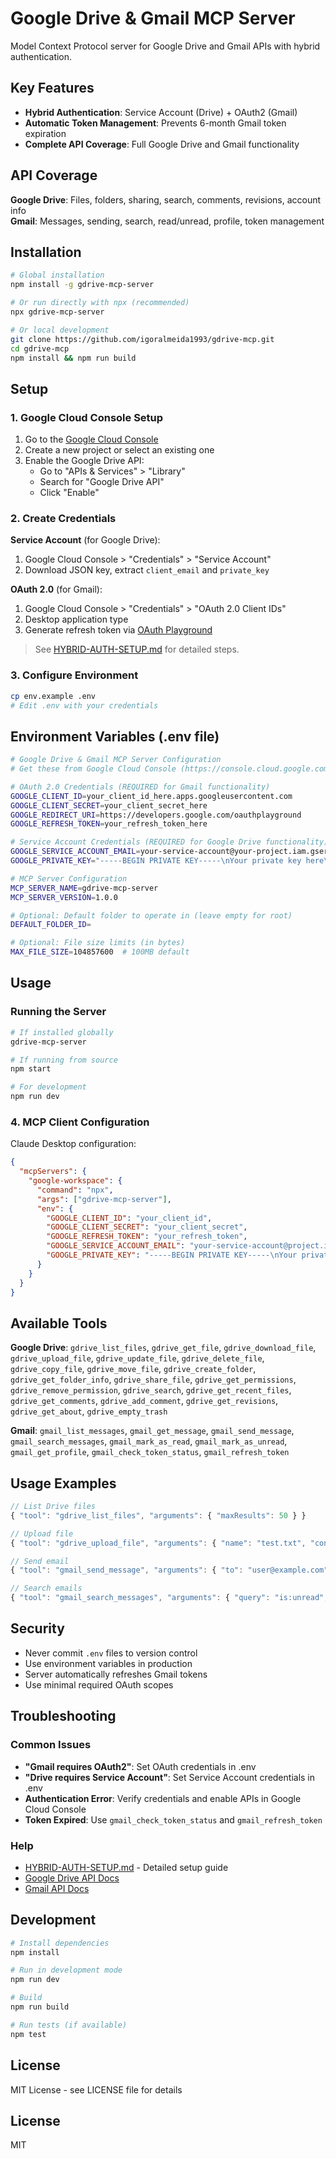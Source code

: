 # Google Drive & Gmail MCP Server

Model Context Protocol server for Google Drive and Gmail APIs with hybrid authentication.

## Key Features

- **Hybrid Authentication**: Service Account (Drive) + OAuth2 (Gmail)
- **Automatic Token Management**: Prevents 6-month Gmail token expiration
- **Complete API Coverage**: Full Google Drive and Gmail functionality

## API Coverage

**Google Drive**: Files, folders, sharing, search, comments, revisions, account info  
**Gmail**: Messages, sending, search, read/unread, profile, token management

## Installation

```bash
# Global installation
npm install -g gdrive-mcp-server

# Or run directly with npx (recommended)
npx gdrive-mcp-server

# Or local development
git clone https://github.com/igoralmeida1993/gdrive-mcp.git
cd gdrive-mcp
npm install && npm run build
```

## Setup

### 1. Google Cloud Console Setup

1. Go to the [Google Cloud Console](https://console.cloud.google.com/)
2. Create a new project or select an existing one
3. Enable the Google Drive API:
   - Go to "APIs & Services" > "Library"
   - Search for "Google Drive API"
   - Click "Enable"

### 2. Create Credentials

**Service Account** (for Google Drive):
1. Google Cloud Console > "Credentials" > "Service Account"
2. Download JSON key, extract `client_email` and `private_key`

**OAuth 2.0** (for Gmail):
1. Google Cloud Console > "Credentials" > "OAuth 2.0 Client IDs"
2. Desktop application type
3. Generate refresh token via [OAuth Playground](https://developers.google.com/oauthplayground)

> See [HYBRID-AUTH-SETUP.md](./HYBRID-AUTH-SETUP.md) for detailed steps.

### 3. Configure Environment

```bash
cp env.example .env
# Edit .env with your credentials
```

## Environment Variables (.env file)

```bash
# Google Drive & Gmail MCP Server Configuration
# Get these from Google Cloud Console (https://console.cloud.google.com/)

# OAuth 2.0 Credentials (REQUIRED for Gmail functionality)
GOOGLE_CLIENT_ID=your_client_id_here.apps.googleusercontent.com
GOOGLE_CLIENT_SECRET=your_client_secret_here
GOOGLE_REDIRECT_URI=https://developers.google.com/oauthplayground
GOOGLE_REFRESH_TOKEN=your_refresh_token_here

# Service Account Credentials (REQUIRED for Google Drive functionality)
GOOGLE_SERVICE_ACCOUNT_EMAIL=your-service-account@your-project.iam.gserviceaccount.com
GOOGLE_PRIVATE_KEY="-----BEGIN PRIVATE KEY-----\nYour private key here\n-----END PRIVATE KEY-----"

# MCP Server Configuration
MCP_SERVER_NAME=gdrive-mcp-server
MCP_SERVER_VERSION=1.0.0

# Optional: Default folder to operate in (leave empty for root)
DEFAULT_FOLDER_ID=

# Optional: File size limits (in bytes)
MAX_FILE_SIZE=104857600  # 100MB default
```


## Usage

### Running the Server

```bash
# If installed globally
gdrive-mcp-server

# If running from source
npm start

# For development
npm run dev
```

### 4. MCP Client Configuration

Claude Desktop configuration:
```json
{
  "mcpServers": {
    "google-workspace": {
      "command": "npx",
      "args": ["gdrive-mcp-server"],
      "env": {
        "GOOGLE_CLIENT_ID": "your_client_id",
        "GOOGLE_CLIENT_SECRET": "your_client_secret",
        "GOOGLE_REFRESH_TOKEN": "your_refresh_token",
        "GOOGLE_SERVICE_ACCOUNT_EMAIL": "your-service-account@project.iam.gserviceaccount.com",
        "GOOGLE_PRIVATE_KEY": "-----BEGIN PRIVATE KEY-----\nYour private key\n-----END PRIVATE KEY-----"
      }
    }
  }
}
```

## Available Tools

**Google Drive**: `gdrive_list_files`, `gdrive_get_file`, `gdrive_download_file`, `gdrive_upload_file`, `gdrive_update_file`, `gdrive_delete_file`, `gdrive_copy_file`, `gdrive_move_file`, `gdrive_create_folder`, `gdrive_get_folder_info`, `gdrive_share_file`, `gdrive_get_permissions`, `gdrive_remove_permission`, `gdrive_search`, `gdrive_get_recent_files`, `gdrive_get_comments`, `gdrive_add_comment`, `gdrive_get_revisions`, `gdrive_get_about`, `gdrive_empty_trash`

**Gmail**: `gmail_list_messages`, `gmail_get_message`, `gmail_send_message`, `gmail_search_messages`, `gmail_mark_as_read`, `gmail_mark_as_unread`, `gmail_get_profile`, `gmail_check_token_status`, `gmail_refresh_token`

## Usage Examples

```javascript
// List Drive files
{ "tool": "gdrive_list_files", "arguments": { "maxResults": 50 } }

// Upload file
{ "tool": "gdrive_upload_file", "arguments": { "name": "test.txt", "content": "Hello" } }

// Send email
{ "tool": "gmail_send_message", "arguments": { "to": "user@example.com", "subject": "Test", "body": "Hello!" } }

// Search emails
{ "tool": "gmail_search_messages", "arguments": { "query": "is:unread", "maxResults": 10 } }
```

## Security

- Never commit `.env` files to version control
- Use environment variables in production
- Server automatically refreshes Gmail tokens
- Use minimal required OAuth scopes

## Troubleshooting

### Common Issues

- **"Gmail requires OAuth2"**: Set OAuth credentials in .env
- **"Drive requires Service Account"**: Set Service Account credentials in .env
- **Authentication Error**: Verify credentials and enable APIs in Google Cloud Console
- **Token Expired**: Use `gmail_check_token_status` and `gmail_refresh_token`

### Help

- [HYBRID-AUTH-SETUP.md](./HYBRID-AUTH-SETUP.md) - Detailed setup guide
- [Google Drive API Docs](https://developers.google.com/drive/api)
- [Gmail API Docs](https://developers.google.com/gmail/api)

## Development

```bash
# Install dependencies
npm install

# Run in development mode
npm run dev

# Build
npm run build

# Run tests (if available)
npm test
```

## License

MIT License - see LICENSE file for details

## License

MIT

 